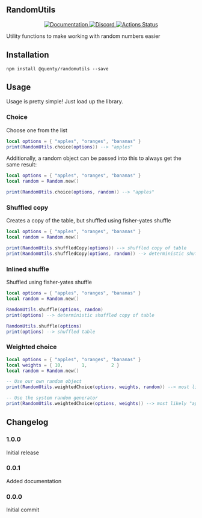 ## RandomUtils
<div align="center">
  <a href="http://quenty.github.io/api/">
    <img src="https://img.shields.io/badge/docs-website-green.svg" alt="Documentation" />
  </a>
  <a href="https://discord.gg/mhtGUS8">
    <img src="https://img.shields.io/badge/discord-nevermore-blue.svg" alt="Discord" />
  </a>
  <a href="https://github.com/Quenty/NevermoreEngine/actions">
    <img src="https://github.com/Quenty/NevermoreEngine/workflows/luacheck/badge.svg" alt="Actions Status" />
  </a>
</div>

Utility functions to make working with random numbers easier

## Installation
```
npm install @quenty/randomutils --save
```

## Usage
Usage is pretty simple! Just load up the library.

### Choice
Choose one from the list

```lua
local options = { "apples", "oranges", "bananas" }
print(RandomUtils.choice(options)) --> "apples"
```

Additionally, a random object can be passed into this to always get the same result:

```lua
local options = { "apples", "oranges", "bananas" }
local random = Random.new()

print(RandomUtils.choice(options, random)) --> "apples"
```

### Shuffled copy
Creates a copy of the table, but shuffled using fisher-yates shuffle

```lua
local options = { "apples", "oranges", "bananas" }
local random = Random.new()

print(RandomUtils.shuffledCopy(options)) --> shuffled copy of table
print(RandomUtils.shuffledCopy(options, random)) --> deterministic shuffled copy of table
```



### Inlined shuffle
Shuffled using fisher-yates shuffle

```lua
local options = { "apples", "oranges", "bananas" }
local random = Random.new()

RandomUtils.shuffle(options, random)
print(options) --> deterministic shuffled copy of table

RandomUtils.shuffle(options)
print(options) --> shuffled table
```

### Weighted choice
```lua
local options = { "apples", "oranges", "bananas" }
local weights = { 10,       1,         2 }
local random = Random.new()

-- Use our own random object
print(RandomUtils.weightedChoice(options, weights, random)) --> most likely "apples"

-- Use the system random generator
print(RandomUtils.weightedChoice(options, weights)) --> most likely "apples"
```

## Changelog

### 1.0.0
Initial release

### 0.0.1
Added documentation

### 0.0.0
Initial commit